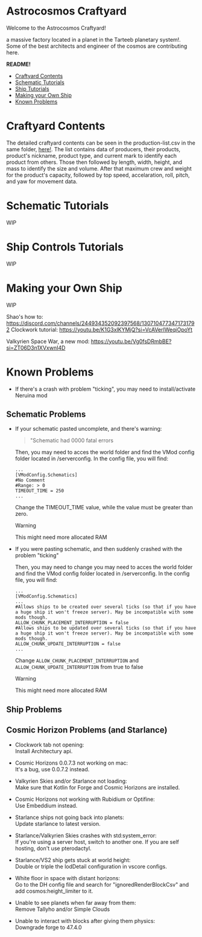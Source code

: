 # Astrocosmos Craftyard

Welcome to the Astrocosmos Craftyard!

a massive factory located in a planet in the Tarteeb planetary system!. Some of the best architects and engineer of the cosmos are contributing here. 

**README!**
- [Craftyard Contents](#Craftward_Contents)
- [Schematic Tutorials](#Schematic_Tutorials)
- [Ship Tutorials](#Ship_Tutorials)
- [Making your Own Ship](#Making_your_Own_Ship)
- [Known Problems](#Known_Problems)


# Craftyard Contents

The detailed craftyard contents can be seen in the production-list.csv in the same folder, [here!](./production-list.csv). The list contains data of producers, their products, product's nickname, product type, and current mark to identify each product from others. Those then followed by length, width, height, and mass to identify the size and volume. After that maximum crew and weight for the product's capacity, followed by top speed, accelaration, roll, pitch, and yaw for movement data.

# Schematic Tutorials

WIP

# Ship Controls Tutorials

WIP

# Making your Own Ship

WIP

Shao's how to: https://discord.com/channels/244934352092397568/1307104773471731792
Clockwork tutorial: https://youtu.be/K1G3xlKYMjQ?si=VcAVerIWeqiOpoYt

Valkyrien Space War, a new mod: https://youtu.be/Vg0fsDRmbBE?si=ZT06D3n1XVxwnI4D

# Known Problems

- If there's a crash with problem "ticking", you may need to install/activate Neruina mod

## Schematic Problems
- If your schematic pasted uncomplete, and there's warning:
    > "Schematic had 0000 fatal errors
      
    Then, you may need to acces the world folder and find the VMod config folder located in /serverconfig. In the config file, you will find:
    ```
    ...
    [VModConfig.Schematics]
	#No Comment
	#Range: > 0
	TIMEOUT_TIME = 250
    ...
    ```
    Change the TIMEOUT_TIME value, while the value must be greater than zero.

    > [!WARNING]  
    > This might need more allocated RAM

- If you were pasting schematic, and then suddenly crashed with the problem "ticking"  

    Then, you may need to change you may need to acces the world folder and find the VMod config folder located in /serverconfig. In the config file, you will find:
    ```
    ...
    [VModConfig.Schematics]
    ...
	#Allows ships to be created over several ticks (so that if you have a huge ship it won't freeze server). May be incompatible with some mods though.
	ALLOW_CHUNK_PLACEMENT_INTERRUPTION = false
	#Allows ships to be updated over several ticks (so that if you have a huge ship it won't freeze server). May be incompatible with some mods though.
	ALLOW_CHUNK_UPDATE_INTERRUPTION = false
    ...
    ``` 
    Change `ALLOW_CHUNK_PLACEMENT_INTERRUPTION` and `ALLOW_CHUNK_UPDATE_INTERRUPTION` from true to false

    > [!WARNING]  
    > This might need more allocated RAM

## Ship Problems

## Cosmic Horizon Problems (and Starlance)
- Clockwork tab not opening:      
Install Architectury api.

- Cosmic Horizons 0.0.7.3 not working on mac:  
It's a bug, use 0.0.7.2 instead.

- Valkyrien Skies and/or Starlance not loading:  
Make sure that Kotlin for Forge and Cosmic Horizons are installed.

- Cosmic Horizons not working with Rubidium or Optifine:  
Use Embeddium instead.

- Starlance ships not going back into planets:  
Update starlance to latest version.

- Starlance/Valkyrien Skies crashes with std:system_error:  
If you're using a server host, switch to another one. If you are self hosting, don't use pterodactyl.

- Starlance/VS2 ship gets stuck at world height:  
Double or triple the lodDetail configuration in vscore configs.

- White floor in space with distant horizons:  
Go to the DH config file and search for "ignoredRenderBlockCsv" and add cosmos:height_limiter to it.

- Unable to see planets when far away from them:  
Remove Tallyho and/or Simple Clouds

- Unable to interact with blocks after giving them physics:  
Downgrade forge to 47.4.0


